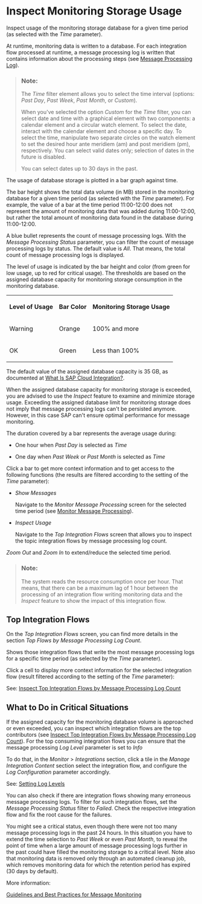 <!-- loio216dc43e45b7423eb670e6e1e7bd05e0 -->

# Inspect Monitoring Storage Usage

Inspect usage of the monitoring storage database for a given time period \(as selected with the *Time* parameter\).

At runtime, monitoring data is written to a database. For each integration flow processed at runtime, a message processing log is written that contains information about the processing steps \(see [Message Processing Log](message-processing-log-b32f8cd.md)\).

> ### Note:  
> The *Time* filter element allows you to select the time interval \(options: *Past Day*, *Past Week*, *Past Month*, or *Custom*\).
> 
> When you've selected the option *Custom* for the *Time* filter, you can select date and time with a graphical element with two components: a calendar element and a circular watch element. To select the date, interact with the calendar element and choose a specific day. To select the time, manipulate two separate circles on the watch element to set the desired hour ante meridiem \(am\) and post meridiem \(pm\), respectively. You can select valid dates only; selection of dates in the future is disabled.
> 
> You can select dates up to 30 days in the past.

The usage of database storage is plotted in a bar graph against time.

The bar height shows the total data volume \(in MB\) stored in the monitoring database for a given time period \(as selected with the *Time* parameter\). For example, the value of a bar at the time period 11:00-12:00 does not represent the amount of monitoring data that was added during 11:00-12:00, but rather the total amount of monitoring data found in the database during 11:00-12:00.

A blue bullet represents the count of message processing logs. With the *Message Processing Status* parameter, you can filter the count of message processing logs by status. The default value is *All*. That means, the total count of message processing logs is displayed.

The level of usage is indicated by the bar height and color \(from green for low usage, up to red for critical usage\). The thresholds are based on the assigned database capacity for monitoring storage consumption in the monitoring database.


<table>
<tr>
<th valign="top">

Level of Usage

</th>
<th valign="top">

Bar Color

</th>
<th valign="top">

Monitoring Storage Usage

</th>
</tr>
<tr>
<td valign="top">

Warning

</td>
<td valign="top">

Orange

</td>
<td valign="top">

100% and more

</td>
</tr>
<tr>
<td valign="top">

OK

</td>
<td valign="top">

Green

</td>
<td valign="top">

Less than 100%

</td>
</tr>
</table>

The default value of the assigned database capacity is 35 GB, as documented at [What Is SAP Cloud Integration?](https://help.sap.com/docs/cloud-integration/sap-cloud-integration/what-is-sap-cloud-integration).

When the assigned database capacity for monitoring storage is exceeded, you are advised to use the *Inspect* feature to examine and minimize storage usage. Exceeding the assigned database limit for monitoring storage does not imply that message processing logs can't be persisted anymore. However, in this case SAP can't ensure optimal performance for message monitoring.

The duration covered by a bar represents the average usage during:

-   One hour when *Past Day* is selected as *Time* 

-   One day when *Past Week* or *Past Month* is selected as *Time* 


Click a bar to get more context information and to get access to the following functions \(the results are filtered according to the setting of the *Time* parameter\):

-   *Show Messages*

    Navigate to the *Monitor Message Processing* screen for the selected time period \(see [Monitor Message Processing](monitor-message-processing-314df3f.md)\).

-   *Inspect Usage*

    Navigate to the *Top Integration Flows* screen that allows you to inspect the topic integration flows by message processing log count.


*Zoom Out* and *Zoom In* to extend/reduce the selected time period. 

> ### Note:  
> The system reads the resource consumption once per hour. That means, that there can be a maximum lag of 1 hour between the processing of an integration flow writing monitoring data and the *Inspect* feature to show the impact of this integration flow.



<a name="loio216dc43e45b7423eb670e6e1e7bd05e0__section_tqd_3w1_bxb"/>

## Top Integration Flows

On the *Top Integration Flows* screen, you can find more details in the section *Top Flows by Message Processing Log Count*.

Shows those integration flows that write the most message processing logs for a specific time period \(as selected by the *Time* parameter\).

Click a cell to display more context information for the selected integration flow \(result filtered according to the setting of the *Time* parameter\):

See: [Inspect Top Integration Flows by Message Processing Log Count](inspect-top-integration-flows-by-message-processing-log-count-696b65e.md)



<a name="loio216dc43e45b7423eb670e6e1e7bd05e0__section_vgy_pw5_ywb"/>

## What to Do in Critical Situations

If the assigned capacity for the monitoring database volume is approached or even exceeded, you can inspect which integration flows are the top contributors \(see [Inspect Top Integration Flows by Message Processing Log Count](inspect-top-integration-flows-by-message-processing-log-count-696b65e.md)\). For the top consuming integration flows you can ensure that the message processing *Log Level* parameter is set to *Info* 

To do that, in the *Monitor* \> *Integrations* section, click a tile in the *Manage Integration Content* section select the integration flow, and configure the *Log Configuration* parameter accordingly.

See: [Setting Log Levels](setting-log-levels-4e6d3fc.md) 

You can also check if there are integration flows showing many erroneous message processing logs. To filter for such integration flows, set the *Message Processing Status* filter to *Failed*. Check the respective integration flow and fix the root cause for the failures.

You might see a critical status, even though there were not too many message processing logs in the past 24 hours. In this situation you have to extend the time selection to *Past Week* or even *Past Month*, to reveal the point of time when a large amount of message processing logs further in the past could have filled the monitoring storage to a critical level. Note also that monitoring data is removed only through an automated cleanup job, which removes monitoring data for which the retention period has expired \(30 days by default\).

More information:

[Guidelines and Best Practices for Message Monitoring](guidelines-and-best-practices-for-message-monitoring-6f598b4.md)

